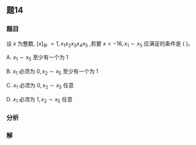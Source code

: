 ## 题14
### 题目
设 $x$ 为整数, ${\lbrack x\rbrack }_{\text{补 }} = 1,{x}_{1}{x}_{2}{x}_{3}{x}_{4}{x}_{5}$ ,若要 $x < - {16},{x}_{1} \sim {x}_{5}$ 应满足的条件是 ( )。

A. ${x}_{1} \sim {x}_{5}$ 至少有一个为 1

B. ${x}_{1}$ 必须为 $0,{x}_{2} \sim {x}_{5}$ 至少有一个为 1

C. ${x}_{1}$ 必须为 $0,{x}_{2} \sim {x}_{5}$ 任意

D. ${x}_{1}$ 必须为 $1,{x}_{2} \sim {x}_{5}$ 任意
### 分析

### 解